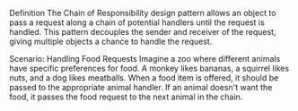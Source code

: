 Definition
The Chain of Responsibility design pattern allows an object to pass a request along a chain of potential handlers until the request is handled. This pattern decouples the sender and receiver of the request, giving multiple objects a chance to handle the request.

Scenario: Handling Food Requests
Imagine a zoo where different animals have specific preferences for food. A monkey likes bananas, a squirrel likes nuts, and a dog likes meatballs. When a food item is offered, it should be passed to the appropriate animal handler. If an animal doesn't want the food, it passes the food request to the next animal in the chain.